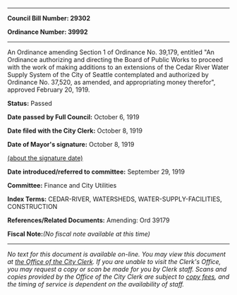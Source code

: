 

********

**Council Bill Number: 29302**
   
**Ordinance Number: 39992**
********

 An Ordinance amending Section 1 of Ordinance No. 39,179, entitled "An Ordinance authorizing and directing the Board of Public Works to proceed with the work of making additions to an extensions of the Cedar River Water Supply System of the City of Seattle contemplated and authorized by Ordinance No. 37,520, as amended, and appropriating money therefor", approved February 20, 1919.

**Status:** Passed
   
**Date passed by Full Council:** October 6, 1919
   
**Date filed with the City Clerk:** October 8, 1919
   
**Date of Mayor's signature:** October 8, 1919
   
[(about the signature date)](/~public/approvaldate.htm)
   
   
   
**Date introduced/referred to committee:** September 29, 1919
   
**Committee:** Finance and City Utilities
   
   
**Index Terms:** CEDAR-RIVER, WATERSHEDS, WATER-SUPPLY-FACILITIES, CONSTRUCTION

**References/Related Documents:** Amending: Ord 39179

**Fiscal Note:**_(No fiscal note available at this time)_
********

_No text for this document is available on-line. You may view this document at [the Office of the City Clerk](http://www.seattle.gov/leg/clerk/contactUs.htm). If you are unable to visit the Clerk's Office, you may request a copy or scan be made for you by Clerk staff. Scans and copies provided by the Office of the City Clerk are subject to [copy fees](http://clerk.seattle.gov/~public/clerkfees.htm), and the timing of service is dependent on the availability of staff._

